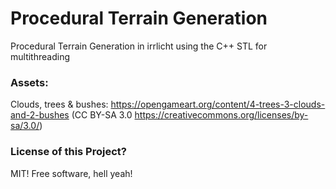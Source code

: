 # Procedural Terrain Generation
Procedural Terrain Generation in irrlicht using the C++ STL for multithreading

### Assets:
Clouds, trees & bushes: https://opengameart.org/content/4-trees-3-clouds-and-2-bushes
(CC BY-SA 3.0 https://creativecommons.org/licenses/by-sa/3.0/)


### License of this Project?
MIT! Free software, hell yeah!

